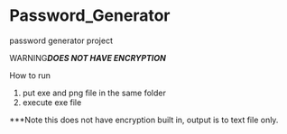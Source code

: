 # Password_Generator
password generator project

WARNING***DOES NOT HAVE ENCRYPTION***

How to run
1. put exe and png file in the same folder
2. execute exe file

***Note this does not have encryption built in, output is to text file only.
